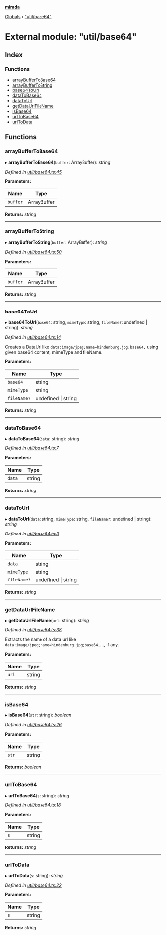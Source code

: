 **[mirada](../README.md)**

[Globals](../README.md) › ["util/base64"](_util_base64_.md)

# External module: "util/base64"

## Index

### Functions

* [arrayBufferToBase64](_util_base64_.md#arraybuffertobase64)
* [arrayBufferToString](_util_base64_.md#arraybuffertostring)
* [base64ToUrl](_util_base64_.md#base64tourl)
* [dataToBase64](_util_base64_.md#datatobase64)
* [dataToUrl](_util_base64_.md#datatourl)
* [getDataUrlFileName](_util_base64_.md#getdataurlfilename)
* [isBase64](_util_base64_.md#isbase64)
* [urlToBase64](_util_base64_.md#urltobase64)
* [urlToData](_util_base64_.md#urltodata)

## Functions

###  arrayBufferToBase64

▸ **arrayBufferToBase64**(`buffer`: ArrayBuffer): *string*

*Defined in [util/base64.ts:45](https://github.com/cancerberoSgx/mirada/blob/170e57c/mirada/src/util/base64.ts#L45)*

**Parameters:**

Name | Type |
------ | ------ |
`buffer` | ArrayBuffer |

**Returns:** *string*

___

###  arrayBufferToString

▸ **arrayBufferToString**(`buffer`: ArrayBuffer): *string*

*Defined in [util/base64.ts:50](https://github.com/cancerberoSgx/mirada/blob/170e57c/mirada/src/util/base64.ts#L50)*

**Parameters:**

Name | Type |
------ | ------ |
`buffer` | ArrayBuffer |

**Returns:** *string*

___

###  base64ToUrl

▸ **base64ToUrl**(`base64`: string, `mimeType`: string, `fileName?`: undefined | string): *string*

*Defined in [util/base64.ts:14](https://github.com/cancerberoSgx/mirada/blob/170e57c/mirada/src/util/base64.ts#L14)*

Creates a DataUrl like `data:image/jpeg;name=hindenburg.jpg;base64,` using given base64 content, mimeType and fileName.

**Parameters:**

Name | Type |
------ | ------ |
`base64` | string |
`mimeType` | string |
`fileName?` | undefined \| string |

**Returns:** *string*

___

###  dataToBase64

▸ **dataToBase64**(`data`: string): *string*

*Defined in [util/base64.ts:7](https://github.com/cancerberoSgx/mirada/blob/170e57c/mirada/src/util/base64.ts#L7)*

**Parameters:**

Name | Type |
------ | ------ |
`data` | string |

**Returns:** *string*

___

###  dataToUrl

▸ **dataToUrl**(`data`: string, `mimeType`: string, `fileName?`: undefined | string): *string*

*Defined in [util/base64.ts:3](https://github.com/cancerberoSgx/mirada/blob/170e57c/mirada/src/util/base64.ts#L3)*

**Parameters:**

Name | Type |
------ | ------ |
`data` | string |
`mimeType` | string |
`fileName?` | undefined \| string |

**Returns:** *string*

___

###  getDataUrlFileName

▸ **getDataUrlFileName**(`url`: string): *string*

*Defined in [util/base64.ts:38](https://github.com/cancerberoSgx/mirada/blob/170e57c/mirada/src/util/base64.ts#L38)*

Extracts the name of a data url like `data:image/jpeg;name=hindenburg.jpg;base64,`..., if any.

**Parameters:**

Name | Type |
------ | ------ |
`url` | string |

**Returns:** *string*

___

###  isBase64

▸ **isBase64**(`str`: string): *boolean*

*Defined in [util/base64.ts:26](https://github.com/cancerberoSgx/mirada/blob/170e57c/mirada/src/util/base64.ts#L26)*

**Parameters:**

Name | Type |
------ | ------ |
`str` | string |

**Returns:** *boolean*

___

###  urlToBase64

▸ **urlToBase64**(`s`: string): *string*

*Defined in [util/base64.ts:18](https://github.com/cancerberoSgx/mirada/blob/170e57c/mirada/src/util/base64.ts#L18)*

**Parameters:**

Name | Type |
------ | ------ |
`s` | string |

**Returns:** *string*

___

###  urlToData

▸ **urlToData**(`s`: string): *string*

*Defined in [util/base64.ts:22](https://github.com/cancerberoSgx/mirada/blob/170e57c/mirada/src/util/base64.ts#L22)*

**Parameters:**

Name | Type |
------ | ------ |
`s` | string |

**Returns:** *string*